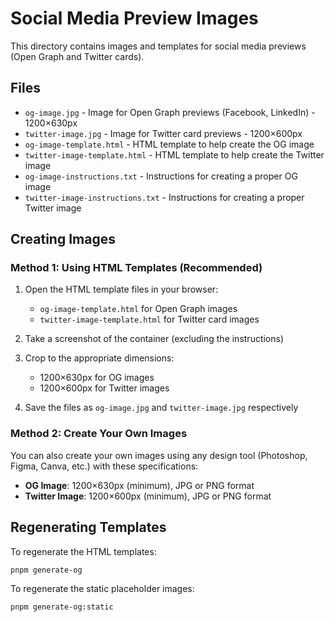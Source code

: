 # Social Media Preview Images

This directory contains images and templates for social media previews (Open Graph and Twitter cards).

## Files

- `og-image.jpg` - Image for Open Graph previews (Facebook, LinkedIn) - 1200×630px
- `twitter-image.jpg` - Image for Twitter card previews - 1200×600px
- `og-image-template.html` - HTML template to help create the OG image
- `twitter-image-template.html` - HTML template to help create the Twitter image
- `og-image-instructions.txt` - Instructions for creating a proper OG image
- `twitter-image-instructions.txt` - Instructions for creating a proper Twitter image

## Creating Images

### Method 1: Using HTML Templates (Recommended)

1. Open the HTML template files in your browser:
   - `og-image-template.html` for Open Graph images
   - `twitter-image-template.html` for Twitter card images

2. Take a screenshot of the container (excluding the instructions)

3. Crop to the appropriate dimensions:
   - 1200×630px for OG images
   - 1200×600px for Twitter images

4. Save the files as `og-image.jpg` and `twitter-image.jpg` respectively

### Method 2: Create Your Own Images

You can also create your own images using any design tool (Photoshop, Figma, Canva, etc.) with these specifications:

- **OG Image**: 1200×630px (minimum), JPG or PNG format
- **Twitter Image**: 1200×600px (minimum), JPG or PNG format

## Regenerating Templates

To regenerate the HTML templates:

```bash
pnpm generate-og
```

To regenerate the static placeholder images:

```bash
pnpm generate-og:static
``` 